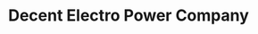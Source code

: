---
title: "Decent Electro Power Company"
url: /gujranwala/decent-electro-power-company/
shop: electronics
---